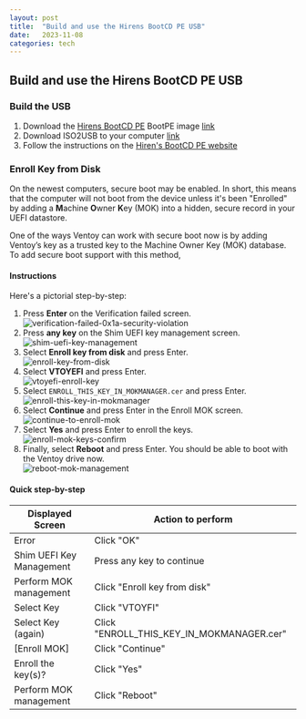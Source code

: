 ```yaml
---
layout: post
title:  "Build and use the Hirens BootCD PE USB"
date:   2023-11-08
categories: tech
---
```


## Build and use the Hirens BootCD PE USB

### Build the USB

1. Download the [Hirens BootCD PE](https://www.hirensbootcd.org/) BootPE image [link](https://www.hirensbootcd.org/files/HBCD_PE_x64.iso)  
2. Download ISO2USB to your computer [link](https://www.hirensbootcd.org/files/ISO2USB.exe)  
3. Follow the instructions on the [Hiren's BootCD PE website](https://www.hirensbootcd.org/usb-booting/)  

### Enroll Key from Disk

On the newest computers, secure boot may be enabled.  In short, this means that the computer will not boot from the device unless it's been "Enrolled" by adding a **M**achine **O**wner **K**ey (MOK) into a hidden, secure record in your UEFI datastore.

One of the ways Ventoy can work with secure boot now is by adding Ventoy’s key as a trusted key to the Machine Owner Key (MOK) database. To add secure boot support with this method,

#### Instructions

Here's a pictorial step-by-step:

1. Press **Enter** on the Verification failed screen.  
    ![verification-failed-0x1a-security-violation](https://www.technewstoday.com/wp-content/uploads/2023/07/verification-failed-0x1a-security-violation.jpg "How To Enable Secure Boot Support For Ventoy 1")
2. Press **any key** on the Shim UEFI key management screen.  
    ![shim-uefi-key-management](https://www.technewstoday.com/wp-content/uploads/2023/07/shim-uefi-key-management.jpg "How To Enable Secure Boot Support For Ventoy 2")
3. Select **Enroll key from disk** and press Enter.  
    ![enroll-key-from-disk](https://www.technewstoday.com/wp-content/uploads/2023/07/enroll-key-from-disk.jpg "How To Enable Secure Boot Support For Ventoy 3")
4. Select **VTOYEFI** and press Enter.  
    ![vtoyefi-enroll-key](https://www.technewstoday.com/wp-content/uploads/2023/07/vtoyefi-enroll-key.jpg "How To Enable Secure Boot Support For Ventoy 4")
5. Select `ENROLL_THIS_KEY_IN_MOKMANAGER.cer` and press Enter.  
    ![enroll-this-key-in-mokmanager](https://www.technewstoday.com/wp-content/uploads/2023/07/enroll-this-key-in-mokmanager.jpg "How To Enable Secure Boot Support For Ventoy 5")
6. Select **Continue** and press Enter in the Enroll MOK screen.  
    ![continue-to-enroll-mok](https://www.technewstoday.com/wp-content/uploads/2023/07/continue-to-enroll-mok.jpg "How To Enable Secure Boot Support For Ventoy 6")
7. Select **Yes** and press Enter to enroll the keys.  
    ![enroll-mok-keys-confirm](https://www.technewstoday.com/wp-content/uploads/2023/07/enroll-mok-keys-confirm.jpg "How To Enable Secure Boot Support For Ventoy 7")
8. Finally, select **Reboot** and press Enter. You should be able to boot with the Ventoy drive now.  
    ![reboot-mok-management](https://www.technewstoday.com/wp-content/uploads/2023/07/reboot-mok-management.jpg "How To Enable Secure Boot Support For Ventoy 8")

#### Quick step-by-step

|Displayed Screen|Action to perform|
|---|---|
|Error|Click "OK"|
|Shim UEFI Key Management|Press any key to continue|
|Perform MOK management|Click "Enroll key from disk"|
|Select Key|Click "VTOYFI"|
|Select Key (again)|Click "ENROLL_THIS_KEY_IN_MOKMANAGER.cer"|
|[Enroll MOK]|Click "Continue"|
|Enroll the key(s)?|Click "Yes"|
|Perform MOK management|Click "Reboot"|

